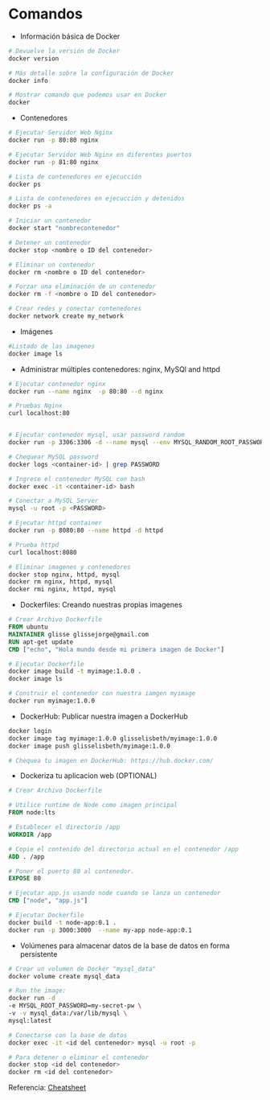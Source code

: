 # Comandos

- Información básica de Docker

```bash
# Devuelve la versión de Docker
docker version

# Más detalle sobre la configuración de Docker
docker info

# Mostrar comando que podemos usar en Docker
docker
```

- Contenedores

```bash
# Ejecutar Servidor Web Nginx
docker run -p 80:80 nginx

# Ejecutar Servidor Web Nginx en diferentes puertos
docker run -p 81:80 nginx

# Lista de contenedores en ejecucción
docker ps

# Lista de contenedores en ejecucción y detenidos
docker ps -a

# Iniciar un contenedor
docker start "nombrecontenedor"

# Detener un contenedor 
docker stop <nombre o ID del contenedor>

# Eliminar un contenedor
docker rm <nombre o ID del contenedor>

# Forzar una eliminación de un contenedor
docker rm -f <nombre o ID del contenedor>

# Crear redes y conectar contenedores
docker network create my_network
```

- Imágenes

```bash
#Listado de las imagenes
docker image ls
```

- Administrar múltiples contenedores: nginx, MySQl and httpd

```bash
# Ejecutar contenedor nginx
docker run --name nginx  -p 80:80 --d nginx

# Pruebas Nginx
curl localhost:80


# Ejecutar contenedor mysql, usar password random
docker run -p 3306:3306 -d --name mysql --env MYSQL_RANDOM_ROOT_PASSWORD=yes mysql

# Chequear MySQL password
docker logs <container-id> | grep PASSWORD

# Ingrese el contenedor MySQL con bash
docker exec -it <container-id> bash

# Conectar a MySQL Server
mysql -u root -p <PASSWORD>

# Ejecutar httpd container
docker run -p 8080:80 --name httpd -d httpd

# Prueba httpd
curl localhost:8080

# Eliminar imagenes y contenedores
docker stop nginx, httpd, mysql
docker rm nginx, httpd, mysql
docker rmi nginx, httpd, mysql
```

- Dockerfiles: Creando nuestras propias imagenes

```Dockerfile
# Crear Archivo Dockerfile
FROM ubuntu
MAINTAINER glisse glissejorge@gmail.com
RUN apt-get update
CMD ["echo", "Hola mundo desde mi primera imagen de Docker"]
```

```bash
# Ejecutar Dockerfile
docker image build -t myimage:1.0.0 .
docker image ls

# Construir el contenedor con nuestra iamgen myimage
docker run myimage:1.0.0
```

- DockerHub: Publicar nuestra imagen a DockerHub

```bash
docker login
docker image tag myimage:1.0.0 glisselisbeth/myimage:1.0.0
docker image push glisselisbeth/myimage:1.0.0

# Chequea tu imagen en DockerHub: https://hub.docker.com/
```

- Dockeriza tu aplicacion web (OPTIONAL)

```Dockerfile
# Crear Archivo Dockerfile

# Utilice runtime de Node como imagen principal
FROM node:lts

# Establecer el directorio /app
WORKDIR /app

# Copie el contenido del directorio actual en el contenedor /app
ADD . /app

# Poner el puerto 80 al contenedor.
EXPOSE 80

# Ejecutar app.js usando node cuando se lanza un contenedor
CMD ["node", "app.js"]
```

```bash
# Ejecutar Dockerfile
docker build -t node-app:0.1 .
docker run -p 3000:3000  --name my-app node-app:0.1
```

- Volúmenes para almacenar datos de la base de datos en forma persistente

```bash
# Crear un volumen de Docker "mysql_data"
docker volume create mysql_data

# Run the image:
docker run -d 
-e MYSQL_ROOT_PASSWORD=my-secret-pw \
-v -v mysql_data:/var/lib/mysql \
mysql:latest

# Conectarse con la base de datos
docker exec -it <id del contenedor> mysql -u root -p

# Para detener o eliminar el contenedor
docker stop <id del contenedor>
docker rm <id del contenedor>
```

Referencia: [Cheatsheet](https://docs.docker.com/get-started/docker_cheatsheet.pdf)